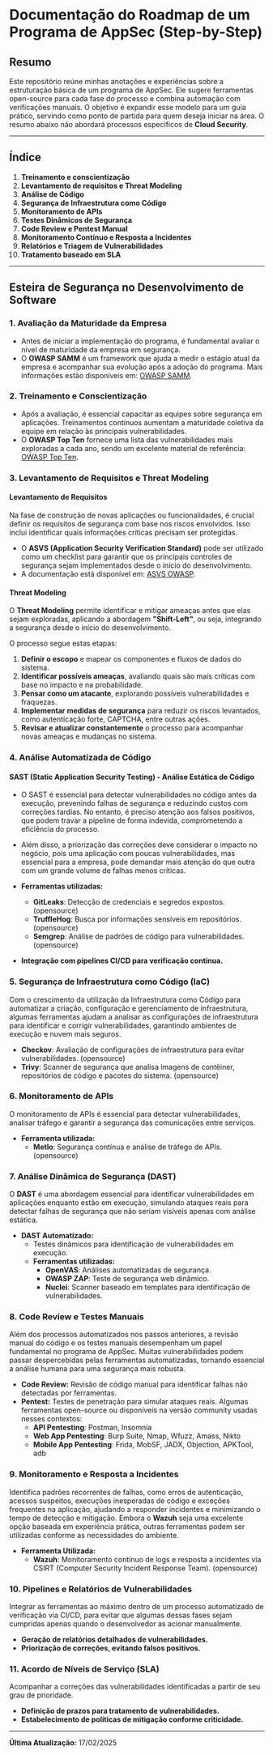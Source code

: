 # Documentação do Roadmap de um Programa de AppSec (Step-by-Step)

## Resumo
Este repositório reúne minhas anotações e experiências sobre a estruturação básica de um programa de AppSec. Ele sugere ferramentas open-source para cada fase do processo e combina automação com verificações manuais. O objetivo é expandir esse modelo para um guia prático, servindo como ponto de partida para quem deseja iniciar na área. O resumo abaixo não abordará processos específicos de **Cloud Security**.

---
## Índice

1. **Treinamento e conscientização** 
2. **Levantamento de requisitos e Threat Modeling** 
3. **Análise de Código** 
4. **Segurança de Infraestrutura como Código** 
5. **Monitoramento de APIs** 
6. **Testes Dinâmicos de Segurança** 
7. **Code Review e Pentest Manual** 
8. **Monitoramento Contínuo e Resposta a Incidentes** 
9. **Relatórios e Triagem de Vulnerabilidades** 
10. **Tratamento baseado em SLA**
---


## Esteira de Segurança no Desenvolvimento de Software

### 1. Avaliação da Maturidade da Empresa

- Antes de iniciar a implementação do programa, é fundamental avaliar o nível de maturidade da empresa em segurança.
- O **OWASP SAMM** é um framework que ajuda a medir o estágio atual da empresa e acompanhar sua evolução após a adoção do programa. Mais informações estão disponíveis em: [OWASP SAMM](https://owasp.org/www-project-samm/).

### 2. Treinamento e Conscientização

- Após a avaliação, é essencial capacitar as equipes sobre segurança em aplicações. Treinamentos contínuos aumentam a maturidade coletiva da equipe em relação às principais vulnerabilidades.
- O **OWASP Top Ten** fornece uma lista das vulnerabilidades mais exploradas a cada ano, sendo um excelente material de referência: [OWASP Top Ten](https://owasp.org/www-project-top-ten/).

### 3. Levantamento de Requisitos e Threat Modeling  

#### **Levantamento de Requisitos**
Na fase de construção de novas aplicações ou funcionalidades, é crucial definir os requisitos de segurança com base nos riscos envolvidos. Isso inclui identificar quais informações críticas precisam ser protegidas.

- O **ASVS (Application Security Verification Standard)** pode ser utilizado como um checklist para garantir que os principais controles de segurança sejam implementados desde o início do desenvolvimento.
- A documentação está disponível em: [ASVS OWASP](https://cheatsheetseries.owasp.org/IndexASVS.html).

#### **Threat Modeling**
O **Threat Modeling** permite identificar e mitigar ameaças antes que elas sejam exploradas, aplicando a abordagem **"Shift-Left"**, ou seja, integrando a segurança desde o início do desenvolvimento.

O processo segue estas etapas:

1. **Definir o escopo** e mapear os componentes e fluxos de dados do sistema.
2. **Identificar possíveis ameaças**, avaliando quais são mais críticas com base no impacto e na probabilidade.
3. **Pensar como um atacante**, explorando possíveis vulnerabilidades e fraquezas.
4. **Implementar medidas de segurança** para reduzir os riscos levantados, como autenticação forte, CAPTCHA, entre outras ações.
5. **Revisar e atualizar constantemente** o processo para acompanhar novas ameaças e mudanças no sistema.

### 4. Análise Automatizada de Código

#### **SAST (Static Application Security Testing) - Análise Estática de Código**
- O SAST é essencial para detectar vulnerabilidades no código antes da execução, prevenindo falhas de segurança e reduzindo custos com correções tardias. No entanto, é preciso atenção aos falsos positivos, que podem travar a pipeline de forma indevida, comprometendo a eficiência do processo.
- Além disso, a priorização das correções deve considerar o impacto no negócio, pois uma aplicação com poucas vulnerabilidades, mas essencial para a empresa, pode demandar mais atenção do que outra com um grande volume de falhas menos críticas.

- **Ferramentas utilizadas:**
  - **GitLeaks**: Detecção de credenciais e segredos expostos. (opensource)
  - **TruffleHog**: Busca por informações sensíveis em repositórios. (opensource)
  - **Semgrep**: Análise de padrões de código para vulnerabilidades. (opensource)

- **Integração com pipelines CI/CD para verificação contínua.**

### 5. Segurança de Infraestrutura como Código (IaC)
Com o crescimento da utilização da Infraestrutura como Código para automatizar a criação, configuração e gerenciamento de infraestrutura, algumas ferramentas ajudam a analisar as configurações de infraestrutura para identificar e corrigir vulnerabilidades, garantindo ambientes de execução e nuvem mais seguros.

- **Checkov**: Avaliação de configurações de infraestrutura para evitar vulnerabilidades. (opensource)
- **Trivy**: Scanner de segurança que analisa imagens de contêiner, repositórios de código e pacotes do sistema. (opensource)

### 6. Monitoramento de APIs
O monitoramento de APIs é essencial para detectar vulnerabilidades, analisar tráfego e garantir a segurança das comunicações entre serviços.

- **Ferramenta utilizada:**
  - **Metlo**: Segurança contínua e análise de tráfego de APIs. (opensource)

### 7. Análise Dinâmica de Segurança (DAST)
O **DAST** é uma abordagem essencial para identificar vulnerabilidades em aplicações enquanto estão em execução, simulando ataques reais para detectar falhas de segurança que não seriam visíveis apenas com análise estática.

- **DAST Automatizado:**
  - Testes dinâmicos para identificação de vulnerabilidades em execução.
  - **Ferramentas utilizadas:**
    - **OpenVAS**: Análises automatizadas de segurança.
    - **OWASP ZAP**: Teste de segurança web dinâmico.
    - **Nuclei**: Scanner baseado em templates para identificação de vulnerabilidades.

### 8. Code Review e Testes Manuais
Além dos processos automatizados nos passos anteriores, a revisão manual do código e os testes manuais desempenham um papel fundamental no programa de AppSec. Muitas vulnerabilidades podem passar despercebidas pelas ferramentas automatizadas, tornando essencial a análise humana para uma segurança mais robusta.

- **Code Review:** Revisão de código manual para identificar falhas não detectadas por ferramentas.
- **Pentest:** Testes de penetração para simular ataques reais. Algumas ferramentas open-source ou disponíveis na versão community usadas nesses contextos:
  - **API Pentesting**: Postman, Insomnia
  - **Web App Pentesting**: Burp Suite, Nmap, Wfuzz, Amass, Nikto
  - **Mobile App Pentesting**: Frida, MobSF, JADX, Objection, APKTool, adb

### 9. Monitoramento e Resposta a Incidentes
Identifica padrões recorrentes de falhas, como erros de autenticação, acessos suspeitos, execuções inesperadas de código e exceções frequentes na aplicação, ajudando a responder incidentes e minimizando o tempo de detecção e mitigação. Embora o **Wazuh** seja uma excelente opção baseada em experiência prática, outras ferramentas podem ser utilizadas conforme as necessidades do ambiente.

- **Ferramenta Utilizada:**
  - **Wazuh**: Monitoramento contínuo de logs e resposta a incidentes via CSIRT (Computer Security Incident Response Team). (opensource)

### 10. Pipelines e Relatórios de Vulnerabilidades
Integrar as ferramentas ao máximo dentro de um processo automatizado de verificação via CI/CD, para evitar que algumas dessas fases sejam cumpridas apenas quando o desenvolvedor as acionar manualmente.

- **Geração de relatórios detalhados de vulnerabilidades.**
- **Priorização de correções, evitando falsos positivos.**

### 11. Acordo de Níveis de Serviço (SLA)
Acompanhar a correções das vulnerabilidades identificadas a partir de seu grau de prioridade.

- **Definição de prazos para tratamento de vulnerabilidades.**
- **Estabelecimento de políticas de mitigação conforme criticidade.**


---

**Última Atualização:** 17/02/2025


